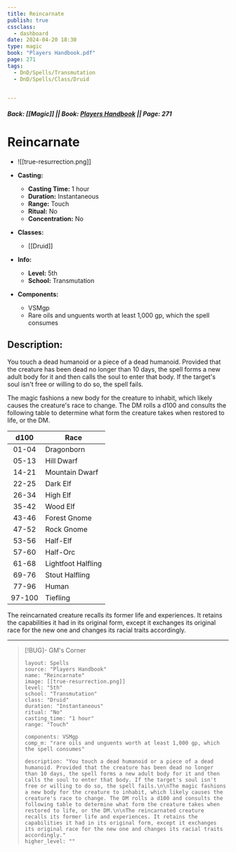```yaml
---
title: Reincarnate
publish: true
cssclass:
  - dashboard
date: 2024-04-20 18:30
type: magic
book: "Players Handbook.pdf"
page: 271
tags:
  - DnD/Spells/Transmutation
  - DnD/Spells/Class/Druid


---
```


##### Back: [[Magic]] || Book: [Players Handbook](https://drive.google.com/drive/folders/1O5bhpYizcIT5xxAoLOuzCRht_PVS7VSG?usp=sharing) || Page: 271

# Reincarnate
- ![[true-resurrection.png]]
- **Casting:**
    - **Casting Time:** 1 hour
    - **Duration:** Instantaneous
    - **Range:** Touch
    - **Ritual:** No
    - **Concentration:** No
- **Classes:**
    - [[Druid]]

- **Info:**
    - **Level:** 5th
    - **School:** Transmutation
- **Components:**
    - VSMgp
    - Rare oils and unguents worth at least 1,000 gp, which the spell consumes

## Description:
You touch a dead humanoid or a piece of a dead humanoid. Provided that the creature has been dead no longer than 10 days, the spell forms a new adult body for it and then calls the soul to enter that body. If the target's soul isn't free or willing to do so, the spell fails.

The magic fashions a new body for the creature to inhabit, which likely causes the creature's race to change. The DM rolls a d100 and consults the following table to determine what form the creature takes when restored to life, or the DM.

|  d100  | Race               |
| :----: | ------------------ |
| 01-04  | Dragonborn         |
| 05-13  | Hill Dwarf         |
| 14-21  | Mountain Dwarf     |
| 22-25  | Dark Elf           |
| 26-34  | High Elf           |
| 35-42  | Wood Elf           |
| 43-46  | Forest Gnome       |
| 47-52  | Rock Gnome         |
| 53-56  | Half-Elf           |
| 57-60  | Half-Orc           |
| 61-68  | Lightfoot Halfling |
| 69-76  | Stout Halfling     |
| 77-96  | Human              |
| 97-100 | Tiefling           |

The reincarnated creature recalls its former life and experiences. It retains the capabilities it had in its original form, except it exchanges its original race for the new one and changes its racial traits accordingly.



---

> [!BUG]- GM's Corner
>
> ```statblock
> layout: Spells
> source: "Players Handbook"
> name: "Reincarnate"
> image: [[true-resurrection.png]]
> level: "5th"
> school: "Transmutation"
> class: "Druid"
> duration: "Instantaneous"
> ritual: "No"
> casting_time: "1 hour"
> range: "Touch"
>
> components: VSMgp
> comp_m: "rare oils and unguents worth at least 1,000 gp, which the spell consumes"
>
> description: "You touch a dead humanoid or a piece of a dead humanoid. Provided that the creature has been dead no longer than 10 days, the spell forms a new adult body for it and then calls the soul to enter that body. If the target's soul isn't free or willing to do so, the spell fails.\n\nThe magic fashions a new body for the creature to inhabit, which likely causes the creature's race to change. The DM rolls a d100 and consults the following table to determine what form the creature takes when restored to life, or the DM.\n\nThe reincarnated creature recalls its former life and experiences. It retains the capabilities it had in its original form, except it exchanges its original race for the new one and changes its racial traits accordingly."
> higher_level: ""
> ```
